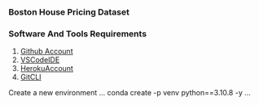 ### Boston House Pricing Dataset

### Software And Tools Requirements

1. [Github Account](https://github.com)
2. [VSCodeIDE](https://code.visualstudio.com)
3. [HerokuAccount](https://heroku.com)
4. [GitCLI](https://git-scm.com/book/en/v2/Getting-Started-The-Command-Line)

Create a new environment
...
conda create -p venv python==3.10.8 -y
...